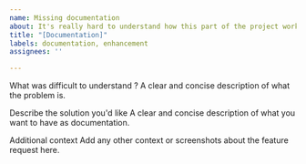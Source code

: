 ```yaml
---
name: Missing documentation
about: It's really hard to understand how this part of the project works
title: "[Documentation]"
labels: documentation, enhancement
assignees: ''

---
```


What was difficult to understand ?
A clear and concise description of what the problem is. 

Describe the solution you'd like
A clear and concise description of what you want to have as documentation.

Additional context
Add any other context or screenshots about the feature request here.
